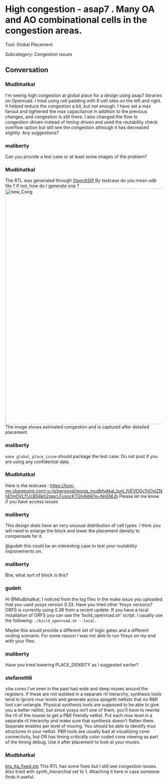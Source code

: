 # High congestion - asap7 . Many OA and AO combinational cells in the congestion areas.

Tool: Global Placement

Subcategory: Congestion issues

## Conversation

### Mudbhatkal
I'm seeing high congestion at global place for a design using asap7 libraries on Openroad.  I tried using cell padding with 8 cell sites on the left and right. It helped reduce the congestion a bit, but not enough. I have set a max fanout and tightened the max capacitance in addition to the previous changes, and congestion is still there. I also changed the flow to congestion-driven instead of timing-driven and used the routability check overflow option but still see the congestion although it has decreased slightly. Any suggestions? 

### maliberty
Can you provide a test case or at least some images of the problem?

### Mudbhatkal
The RTL was generated through [OpenASIP ](http://openasip.org/)
By testcase do you mean odb file ? If not, how do I generate one ?
<img width="751" alt="new_Cong" src="https://github.com/The-OpenROAD-Project/OpenROAD/assets/19781271/f02dbc11-ef8d-464c-b763-647caff65122">
The image shows estimated congestion and is captured after detailed placement. 


### maliberty
`make global_place_issue` should package the test case.  Do not post if you are using any confidential data.

### Mudbhatkal
Here is the testcase : https://tuni-my.sharepoint.com/:u:/g/personal/pooja_mudbhatkal_tuni_fi/EVDGc1VOxIZNhEfmDVLf1JcB56kh2ipprLFusncKTGhAWA?e=NnEMJh 
Please let me know if you have access issues

### maliberty
This design does have an very unusual distribution of cell types.  I think you will need to enlarge the block and lower the placement density to compensate for it.

@gudeh this could be an interesting case to test your routability improvements on.

### maliberty
Btw, what sort of block is this?

### gudeh
Hi @Mudbhatkal, I noticed from the log files in the make issue you uploaded that you used yosys version 0.33. Have you tried other Yosys versions? ORFS is currently using 0.38 from a recent update. If you have a local installation of ORFS you can use the 'build_openroad.sh' script. I usually use the following: `./build_openroad.sh --local`.

Maybe this would provide a different set of logic gates and a different routing scenario. For some reason I was not able to run Yosys on my end with your files.

### maliberty
Have you tried lowering PLACE_DENSITY as I suggested earlier?

### stefanottili
vliw cores I’ve seen in the past had wide and deep muxes around the registers. If these are not isolated in a separate rtl hierarchy, synthesis tools tend to ignore mux levels and generate ao/oa spagetti netlists that no R&R tool can untangle.
Physical synthesis tools are supposed to be able to give you a better netlist, but since yosys isn’t one of them, you’ll have to rewrite the rtl of the muxes to get a P&R friendly netlist.
Put each mux level in a separate rtl hierarchy and make sure that synthesis doesn’t flatten them. Separate enables per level of muxing. You should be able to identify mux structures in your netlist.
P&R tools are usually bad at visualizing cone connectivity, but OR has timing critically color coded cone viewing as part of the timing debug. Use it after placement to look at your muxes.

### Mudbhatkal
[big_tta_fixed.zip](https://github.com/The-OpenROAD-Project/OpenROAD/files/14486076/big_tta_fixed.zip)
This RTL has some fixes but I still see congestion issues. Also tried with synth_hierarchial set to 1. Attaching it here in case someone finds it useful.

